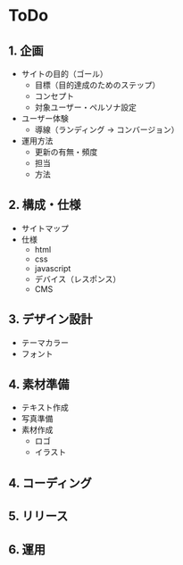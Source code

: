 # ToDo

## 1. 企画

- サイトの目的（ゴール）
  - 目標（目的達成のためのステップ）
  - コンセプト
  - 対象ユーザー・ペルソナ設定
- ユーザー体験
  - 導線（ランディング → コンバージョン）
- 運用方法
  - 更新の有無・頻度
  - 担当
  - 方法

## 2. 構成・仕様

- サイトマップ
- 仕様
  - html
  - css
  - javascript
  - デバイス（レスポンス）
  - CMS

## 3. デザイン設計

- テーマカラー
- フォント

## 4. 素材準備

- テキスト作成
- 写真準備
- 素材作成
  - ロゴ
  - イラスト

## 4. コーディング

## 5. リリース

## 6. 運用
